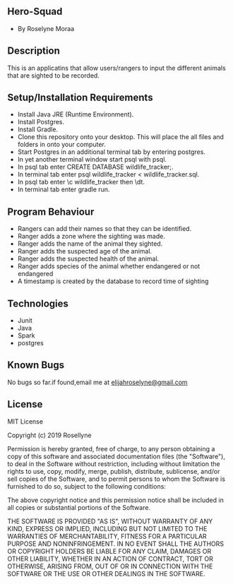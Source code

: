 ## Hero-Squad
+ By Roselyne Moraa

## Description

This is an applicatins that allow users/rangers to input the different animals that are sighted to be recorded.

## Setup/Installation Requirements

 + Install Java JRE (Runtime Environment).
+ Install Postgres.
+ Install Gradle.
+ Clone this repository onto your desktop. This will place the all files and folders in onto your computer.
+ Start Postgres in an additional terminal tab by entering postgres.
+ In yet another terminal window start psql with psql.
+ In psql tab enter CREATE DATABASE wildlife_tracker;.
+ In terminal tab enter psql wildlife_tracker < wildlife_tracker.sql.
+ In psql tab enter \c wildlife_tracker then \dt.
+ In terminal tab enter gradle run.


## Program Behaviour
- Rangers can add their names so that they can be identified.
- Ranger adds a zone where the sighting was made.
- Ranger adds the name of the animal they sighted.
- Ranger adds the suspected age of the animal.
- Ranger adds the suspected health of the animal.
- Ranger adds species of the animal whether endangered or not endangered
- A timestamp is created by the database to record time of sighting


## Technologies
+ Junit
+ Java
+ Spark
+ postgres

## Known Bugs
No bugs so far.if found,email me at elijahroselyne@gmail.com

## License

MIT License

Copyright (c) 2019 Rosellyne

Permission is hereby granted, free of charge, to any person obtaining a copy of this software and associated documentation files (the "Software"), to deal in the Software without restriction, including without limitation the rights to use, copy, modify, merge, publish, distribute, sublicense, and/or sell copies of the Software, and to permit persons to whom the Software is furnished to do so, subject to the following conditions:

The above copyright notice and this permission notice shall be included in all copies or substantial portions of the Software.

THE SOFTWARE IS PROVIDED "AS IS", WITHOUT WARRANTY OF ANY KIND, EXPRESS OR IMPLIED, INCLUDING BUT NOT LIMITED TO THE WARRANTIES OF MERCHANTABILITY, FITNESS FOR A PARTICULAR PURPOSE AND NONINFRINGEMENT. IN NO EVENT SHALL THE AUTHORS OR COPYRIGHT HOLDERS BE LIABLE FOR ANY CLAIM, DAMAGES OR OTHER LIABILITY, WHETHER IN AN ACTION OF CONTRACT, TORT OR OTHERWISE, ARISING FROM, OUT OF OR IN CONNECTION WITH THE SOFTWARE OR THE USE OR OTHER DEALINGS IN THE SOFTWARE.
